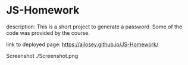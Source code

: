 # JS-Homework
description:
This is a short project to generate a password. Some of the code was provided by the course.

link to deployed page:
https://ajlosey.github.io/JS-Homework/

Screenshot
./Screenshot.png

